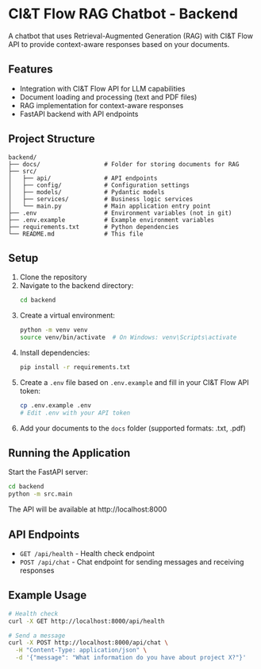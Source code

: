 # CI&T Flow RAG Chatbot - Backend

A chatbot that uses Retrieval-Augmented Generation (RAG) with CI&T Flow API to provide context-aware responses based on your documents.

## Features

- Integration with CI&T Flow API for LLM capabilities
- Document loading and processing (text and PDF files)
- RAG implementation for context-aware responses
- FastAPI backend with API endpoints

## Project Structure

```
backend/
├── docs/                  # Folder for storing documents for RAG
├── src/
│   ├── api/               # API endpoints
│   ├── config/            # Configuration settings
│   ├── models/            # Pydantic models
│   ├── services/          # Business logic services
│   └── main.py            # Main application entry point
├── .env                   # Environment variables (not in git)
├── .env.example           # Example environment variables
├── requirements.txt       # Python dependencies
└── README.md              # This file
```

## Setup

1. Clone the repository
2. Navigate to the backend directory:
   ```bash
   cd backend
   ```
3. Create a virtual environment:
   ```bash
   python -m venv venv
   source venv/bin/activate  # On Windows: venv\Scripts\activate
   ```
4. Install dependencies:
   ```bash
   pip install -r requirements.txt
   ```
5. Create a `.env` file based on `.env.example` and fill in your CI&T Flow API token:
   ```bash
   cp .env.example .env
   # Edit .env with your API token
   ```
6. Add your documents to the `docs` folder (supported formats: .txt, .pdf)

## Running the Application

Start the FastAPI server:

```bash
cd backend
python -m src.main
```

The API will be available at http://localhost:8000

## API Endpoints

- `GET /api/health` - Health check endpoint
- `POST /api/chat` - Chat endpoint for sending messages and receiving responses

## Example Usage

```bash
# Health check
curl -X GET http://localhost:8000/api/health

# Send a message
curl -X POST http://localhost:8000/api/chat \
  -H "Content-Type: application/json" \
  -d '{"message": "What information do you have about project X?"}'
```